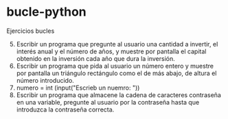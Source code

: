 # bucle-python
Ejercicios bucles 

5. Escribir un programa que pregunte al usuario una cantidad a invertir, el interés anual y el número de años, y muestre por pantalla el capital obtenido en la inversión cada año que dura la inversión.
6. Escribir un programa que pida al usuario un número entero y muestre por pantalla un triángulo rectángulo como el de más abajo, de altura el número introducido.
7. numero = int (input("Escrieb un nuemro: "))
8. Escribir un programa que almacene la cadena de caracteres contraseña en una variable, pregunte al usuario por la contraseña hasta que introduzca la contraseña correcta.


